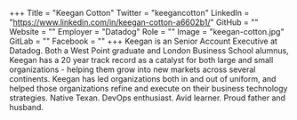+++
Title = "Keegan Cotton"
Twitter = "keegancotton"
LinkedIn = "https://www.linkedin.com/in/keegan-cotton-a6602b1/"
GitHub = ""
Website = ""
Employer = "Datadog"
Role = ""
Image = "keegan-cotton.jpg"
GitLab = ""
Facebook = ""
+++
Keegan is an Senior Account Executive at Datadog.  Both a West Point graduate and London Business School alumnus, Keegan has a 20 year track record as a catalyst for both large and small organizations - helping them grow into new markets across several continents.  Keegan has led organizations both in and out of uniform, and helped those organizations refine and execute on their business technology strategies.  Native Texan.  DevOps enthusiast.  Avid learner.  Proud father and husband.